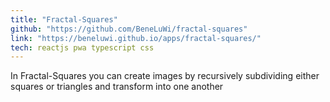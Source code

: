 ```yaml
---
title: "Fractal-Squares"
github: "https://github.com/BeneLuWi/fractal-squares"
link: "https://beneluwi.github.io/apps/fractal-squares/"
tech: reactjs pwa typescript css
---
```


In Fractal-Squares you can create images by recursively subdividing either squares or triangles and transform into one another